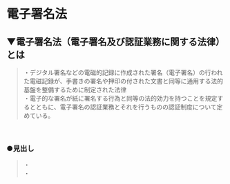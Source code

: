 # 電子署名法

## ▼電子署名法（電子署名及び認証業務に関する法律）とは
>・デジタル署名などの電磁的記録に作成された署名（電子署名）の行われた電磁記録が、手書きの署名や押印の付された文書と同等に通用する法的基盤を整備するために制定された法律<br>
>・電子的な署名が紙に署名する行為と同等の法的効力を持つことを規定するとともに、電子署名の認証業務とそれを行うものの認証制度について定めている。<br>
<br>

### ●見出し
>・<br>
>・<br>
<br>
